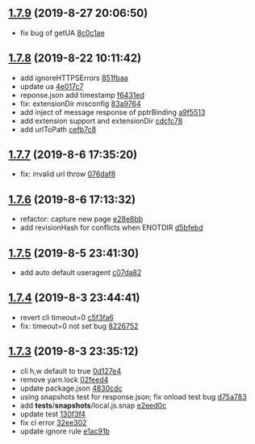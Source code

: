 <a name="1.7.9"></a>
## [1.7.9](https://github.com/futurist/fetch-site/compare/1.7.8...1.7.9) (2019-8-27 20:06:50)

- fix bug of getUA  [8c0c1ae](https://github.com/futurist/fetch-site/commit/8c0c1ae)


<a name="1.7.8"></a>
## [1.7.8](https://github.com/futurist/fetch-site/compare/1.7.7...1.7.8) (2019-8-22 10:11:42)

- add ignoreHTTPSErrors  [851fbaa](https://github.com/futurist/fetch-site/commit/851fbaa)
- update ua  [4e017c7](https://github.com/futurist/fetch-site/commit/4e017c7)
- reponse.json add timestamp  [f6431ed](https://github.com/futurist/fetch-site/commit/f6431ed)
- fix: extensionDir misconfig  [83a9764](https://github.com/futurist/fetch-site/commit/83a9764)
- add inject of message response of pptrBinding  [a9f5513](https://github.com/futurist/fetch-site/commit/a9f5513)
- add extension support and extensionDir  [cdcfc78](https://github.com/futurist/fetch-site/commit/cdcfc78)
- add urlToPath  [cefb7c8](https://github.com/futurist/fetch-site/commit/cefb7c8)


<a name="1.7.7"></a>
## [1.7.7](https://github.com/futurist/fetch-site/compare/1.7.6...1.7.7) (2019-8-6 17:35:20)

- fix: invalid url throw  [076daf8](https://github.com/futurist/fetch-site/commit/076daf8)


<a name="1.7.6"></a>
## [1.7.6](https://github.com/futurist/fetch-site/compare/1.7.5...1.7.6) (2019-8-6 17:13:32)

- refactor: capture new page  [e28e8bb](https://github.com/futurist/fetch-site/commit/e28e8bb)
- add revisionHash for conflicts when ENOTDIR  [d5bfebd](https://github.com/futurist/fetch-site/commit/d5bfebd)


<a name="1.7.5"></a>
## [1.7.5](https://github.com/futurist/fetch-site/compare/1.7.4...1.7.5) (2019-8-5 23:41:30)

- add auto default useragent  [c07da82](https://github.com/futurist/fetch-site/commit/c07da82)


<a name="1.7.4"></a>
## [1.7.4](https://github.com/futurist/fetch-site/compare/1.7.3...1.7.4) (2019-8-3 23:44:41)

- revert cli timeout=0  [c5f3fa6](https://github.com/futurist/fetch-site/commit/c5f3fa6)
- fix: timeout=0 not set bug  [8226752](https://github.com/futurist/fetch-site/commit/8226752)


<a name="1.7.3"></a>
## [1.7.3](https://github.com/futurist/fetch-site/compare/1.7.2...1.7.3) (2019-8-3 23:35:12)

- cli h,w default to true  [0d127e4](https://github.com/futurist/fetch-site/commit/0d127e4)
- remove yarn.lock  [02feed4](https://github.com/futurist/fetch-site/commit/02feed4)
- update package.json  [4830cdc](https://github.com/futurist/fetch-site/commit/4830cdc)
- using snapshots test for response.json; fix onload test bug  [d75a783](https://github.com/futurist/fetch-site/commit/d75a783)
- add __tests__/__snapshots__/local.js.snap  [e2eed0c](https://github.com/futurist/fetch-site/commit/e2eed0c)
- update test  [130f3f4](https://github.com/futurist/fetch-site/commit/130f3f4)
- fix ci error  [32ee302](https://github.com/futurist/fetch-site/commit/32ee302)
- update ignore rule  [e1ac91b](https://github.com/futurist/fetch-site/commit/e1ac91b)



